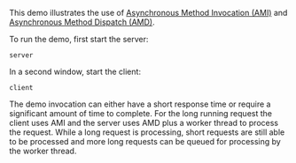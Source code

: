 This demo illustrates the use of [Asynchronous Method Invocation (AMI)][1]
and [Asynchronous Method Dispatch (AMD)][2].

To run the demo, first start the server:

```
server
```

In a second window, start the client:

```
client
```

The demo invocation can either have a short response time or require a
significant amount of time to complete. For the long running request
the client uses AMI and the server uses AMD plus a worker thread to
process the request. While a long request is processing, short
requests are still able to be processed and more long requests can be
queued for processing by the worker thread.

[1]: https://doc.zeroc.com/ice/4.0/language-mappings/c++11-mapping/client-side-slice-to-c++11-mapping/asynchronous-method-invocation-ami-in-c++11
[2]: https://doc.zeroc.com/ice/4.0/language-mappings/c++11-mapping/server-side-slice-to-c++11-mapping/asynchronous-method-dispatch-amd-in-c++11
